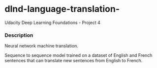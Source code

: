 # dlnd-language-translation-
Udacity Deep Learning Foundations - Project 4

### Description
Neural network machine translation. 

Sequence to sequence model trained on a dataset of English and French sentences that can translate new sentences from English to French.
